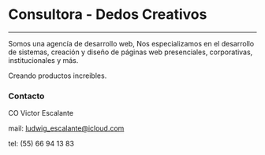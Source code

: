 # Consultora - Dedos Creativos 
----------
Somos una agencía de desarrollo web, Nos especializamos en el desarrollo de sistemas, creación y diseño de páginas web presenciales, corporativas, institucionales y más. 

Creando productos increibles. 

### Contacto


CO Victor Escalante

mail: ludwig_escalante@icloud.com

tel: (55) 66 94 13 83
